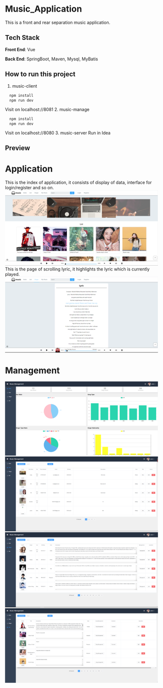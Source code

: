 # Music_Application
This is a front and rear separation music application.
## Tech Stack
**Front End**: Vue 

**Back End**: SpringBoot, Maven, Mysql, MyBatis
## How to run this project
1. music-client
```
  npm install
  npm run dev
```
Visit on localhost://8081
2. music-manage
```
  npm install
  npm run dev
```
Visit on localhost://8080
3. music-server
Run in Idea
## Preview
# Application
This is the index of application, it consists of display of data, interface for login/register and so on.
![](https://github.com/xiaokeliu666/Music_Application/blob/master/ImgForReadme/Index.PNG)
This is the page of scrolling lyric, it highlights the lyric which is currently played.
![](https://github.com/xiaokeliu666/Music_Application/blob/master/ImgForReadme/Lyric.PNG)
# Management
![](https://github.com/xiaokeliu666/Music_Application/blob/master/ImgForReadme/IndexMgmt.PNG)
![](https://github.com/xiaokeliu666/Music_Application/blob/master/ImgForReadme/UserMgmt.PNG)
![](https://github.com/xiaokeliu666/Music_Application/blob/master/ImgForReadme/SingerMgmt.PNG)
![](https://github.com/xiaokeliu666/Music_Application/blob/master/ImgForReadme/ListMgmt.PNG)


